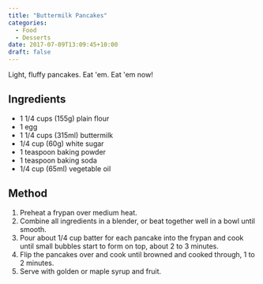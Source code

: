 ```yaml
---
title: "Buttermilk Pancakes"
categories:
  - Food
  - Desserts
date: 2017-07-09T13:09:45+10:00
draft: false
---
```


Light, fluffy pancakes. Eat 'em. Eat 'em now!
<!--more-->

## Ingredients
* 1 1/4 cups (155g) plain flour
* 1 egg
* 1 1/4 cups (315ml) buttermilk
* 1/4 cup (60g) white sugar
* 1 teaspoon baking powder
* 1 teaspoon baking soda
* 1/4 cup (65ml) vegetable oil

## Method

1. Preheat a frypan over medium heat. 
1. Combine all ingredients in a blender, or beat together well in a bowl until smooth.
1. Pour about 1/4 cup batter for each pancake into the frypan and cook until small bubbles start to form on top, about 2 to 3 minutes. 
1. Flip the pancakes over and cook until browned and cooked through, 1 to 2 minutes.
1. Serve with golden or maple syrup and fruit.

